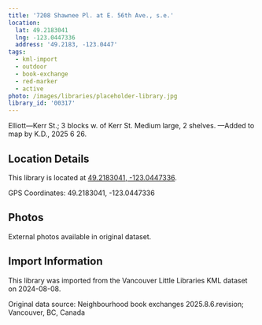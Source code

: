 ```yaml
---
title: '7208 Shawnee Pl. at E. 56th Ave., s.e.'
location:
  lat: 49.2183041
  lng: -123.0447336
  address: '49.2183, -123.0447'
tags:
  - kml-import
  - outdoor
  - book-exchange
  - red-marker
  - active
photo: /images/libraries/placeholder-library.jpg
library_id: '00317'
---
```

Elliott—Kerr St.; 3 blocks w. of Kerr St.
Medium large, 2 shelves.
—Added to map by K.D., 2025 6 26.

## Location Details

This library is located at [49.2183041, -123.0447336](https://www.google.com/maps?q=49.2183041,-123.0447336).

GPS Coordinates: 49.2183041, -123.0447336

## Photos

External photos available in original dataset.

## Import Information

This library was imported from the Vancouver Little Libraries KML dataset on 2024-08-08.

Original data source: Neighbourhood book exchanges 2025.8.6.revision; Vancouver, BC, Canada
